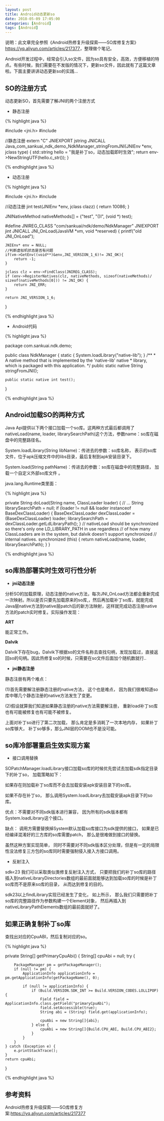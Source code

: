 ```yaml
---
layout: post
title: Android动态更新so
date: 2018-05-09 17:05:00
categories: [Android]
tags: [Android]
---
```


说明：此文章完全参照《Android热修复升级探索——SO库修复方案》<https://yq.aliyun.com/articles/217377>，整理做个笔记。

Android开发过程中，经常会引入so文件，因为so具有安全，高效，方便移植的特点。有些时候，我们需要在不发版的情况下，更新so文件，因此就有了这篇文章啦。下面主要讲讲动态更新so的实践...
<!--more-->


## SO的注册方式

动态更新SO，首先需要了解JNI的两个注册方式

- 静态注册

{% highlight java %}

#include <jni.h>
#include <string>
	
//静态注册
extern "C"
JNIEXPORT jstring JNICALL
Java_com_sankuai_ndk_demo_NdkManager_stringFromJNI(JNIEnv *env, jclass type) 	{
    std::string hello = "我是补丁so，动态加载即时生效";
    return env->NewStringUTF(hello.c_str());
}
	
{% endhighlight java %}

- 动态注册

{% highlight java %}

#include <jni.h>
#include <string>
	
//动态注册
jint test(JNIEnv *env, jclass clazz) {
    return 10086;
}
	
JNINativeMethod nativeMethods[] = {"test", "()I", (void *) test};
	
#define JNIREG_CLASS "com/sankuai/ndk/demo/NdkManager"
JNIEXPORT jint JNICALL JNI_OnLoad(JavaVM *vm, void *reserved) {
    printf("old JNI_OnLoad");
	
    JNIEnv* env = NULL;
    //判断虚拟机状态是否有问题
    if(vm->GetEnv((void**)&env,JNI_VERSION_1_6)!= JNI_OK){
        return -1;
    }
	
    jclass clz = env->FindClass(JNIREG_CLASS);
    if (env->RegisterNatives(clz, nativeMethods, sizeof(nativeMethods)/ sizeof(nativeMethods[0])) != JNI_OK) {
        return JNI_ERR;
    }
	
    return JNI_VERSION_1_6;
}

{% endhighlight java %}

- Android代码

{% highlight java %}

package com.sankuai.ndk.demo;

public class NdkManager {
    static {
        System.loadLibrary("native-lib");
    }
    /**
     * A native method that is implemented by the 'native-lib' native 
     * library, which is packaged with this application.
     */
    public static native String stringFromJNI();
	
    public static native int test();
	
}

{% endhighlight java %}


## Android加载SO的两种方式

Java Api提供以下两个接口加载一个so库。这两种方式最后都调用了nativeLoad(name, loader, librarySearchPath)这个方法，参数name：so库在磁盘中的完整路径名。

System.loadLibrary(String libName)：传进去的参数：so库名称， 表示的so库文件，位于apk压缩文件中的libs目录，最后复制到apk安装目录下。

System.load(String pathName)：传进去的参数：so库在磁盘中的完整路径， 加载一个自定义外部so库文件 。

java.lang.Runtime类里面：

{% highlight java %}

private String doLoad(String name, ClassLoader loader) {
    // ...
    String librarySearchPath = null;
    if (loader != null && loader instanceof BaseDexClassLoader) {
        BaseDexClassLoader dexClassLoader = (BaseDexClassLoader) loader;
        librarySearchPath = dexClassLoader.getLdLibraryPath();
    }
    // nativeLoad should be synchronized so there's only one LD_LIBRARY_PATH in use regardless
    // of how many ClassLoaders are in the system, but dalvik doesn't support synchronized
    // internal natives.
    synchronized (this) {
        return nativeLoad(name, loader, librarySearchPath);
    }
}

{% endhighlight java %}

## so库热部署实时生效可行性分析

- **jni动态注册**

分析SO的加载原理，动态注册的native方法，每次JNI_OnLoad方法都会重新完成一次映射。所以是否只要先加载原来的so库,，然后再加载补丁so库，就能完成Java层native方法到native层patch后的新方法映射，这样就完成动态注册native方法的patch实时修复。实际操作发现：

**ART**

能正常工作。

**Dalvik**

Dalvik下存在bug，Dalvik下根据so的文件名称去查找句柄，发现加载过，直接返回so的句柄。因此热修复so的时候，只需要在so文件后面加个随机数就行..

- **jni静态注册**

静态注册有两个难点：

(1)首先需要解注册静态注册的native方法， 这个也是难点， 因为我们很难知道so库中哪几个静态注册的native方法发生了变更。

(2)假设就算我们知道如果静态注册的native方法需要解注册， 重新load补丁so库也有可能被修复也有可能不被修复。

上面对补丁so进行了第二次加载， 那么肯定是多消耗了一次本地内存， 如果补丁so库够大， 补丁so够多，那么JNI层的OOM也不是没可能。

## so库冷部署重启生效实现方案

- 接口调用替换

SOPatchManager.loadLibrary接口加载so库的时候优先尝试去加载sdk指定目录下的补丁so， 加载策略如下：

如果存在则加载补丁so库而不会去加载安装apk安装目录下的so库。

如果不存在补丁so， 那么调用System.loadLibrary去加载安装apk目录下的so库。

优点：不需要对不同sdk版本进行兼容， 因为所有的sdk版本都有System.loadLibrary这个接口。

缺点： 调用方需要替换掉System默认加载so库接口为sdk提供的接口， 如果是已经编译混淆好的三方库的so库需要patch， 那么是很难做到接口的替换。

虽然这种方案实现简单， 同时不需要对不同sdk版本区分处理，但是有一定的局限性没法修复三方包的so库同时需要强制侵入接入方接口调用。

-  反射注入

sdk<23 我们可以采取类似类修复反射注入方式， 只要把我们的补丁so库的路径插入到nativeLibraryDirectories数组的最前面就能够达到加载so库的时候是补丁so库而不是原来so库的目录， 从而达到修复的目的。

sdk23以上findLibrary实现已经发生了变化， 如上所示， 那么我们只需要把补丁so库的完整路径作为参数构建一个Element对象， 然后再插入到nativeLibraryPathElements数组的最前面就好了。


## 如果正确复制补丁so库

查找出对应的CpuABI，然后复制对应的so。

{% highlight java %}

private String[] getPrimaryCpuAbi() {
    String[] cpuAbi = null;
    try {
	
        PackageManager pm = getPackageManager();
        if (null != pm) {
            ApplicationInfo applicationInfo = pm.getApplicationInfo(getPackageName(), 0);
	
            if (null != applicationInfo) {
                if (Build.VERSION.SDK_INT >= Build.VERSION_CODES.LOLLIPOP) {
                    Field field = ApplicationInfo.class.getField("primaryCpuAbi");
                    field.setAccessible(true);
                    String abi = (String) field.get(applicationInfo);
	
                    cpuAbi = new String[]{abi};
                } else {
                    cpuAbi = new String[]{Build.CPU_ABI, Build.CPU_ABI2};
                }
            }
        }
    } catch (Exception e) {
        e.printStackTrace();
    }
    return cpuAbi;
}
	
{% endhighlight java %}

## 参考资料

Android热修复升级探索——SO库修复方案:<https://yq.aliyun.com/articles/217377>